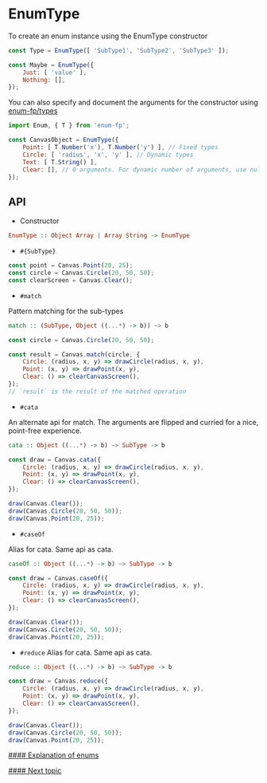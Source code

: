 # EnumType

To create an enum instance using the EnumType constructor
```javascript
const Type = EnumType([ 'SubType1', 'SubType2', 'SubType3' ]);

const Maybe = EnumType({
    Just: [ 'value' ],
    Nothing: [],
});
```

You can also specify and document the arguments for the constructor using [enum-fp/types](./type.md)
```javascript
import Enum, { T } from 'enum-fp';

const CanvasObject = EnumType({
    Point: [ T.Number('x'), T.Number('y') ], // Fixed types
    Circle: [ 'radius', 'x', 'y' ], // Dynamic types
    Text: [ T.String() ],
    Clear: [], // 0 arguments. For dynamic number of arguments, use null
});
```


## API

* Constructor

```haskell
EnumType :: Object Array | Array String -> EnumType
```


* `#{SubType}`

```javascript
const point = Canvas.Point(20, 25);
const circle = Canvas.Circle(20, 50, 50);
const clearScreen = Canvas.Clear();
```


* `#match`

Pattern matching for the sub-types
```haskell
match :: (SubType, Object ((...*) -> b)) ~> b
```

```javascript
const circle = Canvas.Circle(20, 50, 50);

const result = Canvas.match(circle, {
    Circle: (radius, x, y) => drawCircle(radius, x, y),
    Point: (x, y) => drawPoint(x, y),
    Clear: () => clearCanvasScreen(),
});
// `result` is the result of the matched operation
```

* `#cata`

An alternate api for match. The arguments are flipped and curried for a nice, point-free experience.

```haskell
cata :: Object ((...*) -> b) ~> SubType -> b
```
```javascript
const draw = Canvas.cata({
    Circle: (radius, x, y) => drawCircle(radius, x, y),
    Point: (x, y) => drawPoint(x, y),
    Clear: () => clearCanvasScreen(),
});

draw(Canvas.Clear());
draw(Canvas.Circle(20, 50, 50));
draw(Canvas.Point(20, 25));
```


* `#caseOf`

Alias for cata. Same api as cata.

```haskell
caseOf :: Object ((...*) -> b) ~> SubType -> b
```

```javascript
const draw = Canvas.caseOf({
    Circle: (radius, x, y) => drawCircle(radius, x, y),
    Point: (x, y) => drawPoint(x, y),
    Clear: () => clearCanvasScreen(),
});

draw(Canvas.Clear());
draw(Canvas.Circle(20, 50, 50));
draw(Canvas.Point(20, 25));
```


* `#reduce`
Alias for cata. Same api as cata.

```haskell
reduce :: Object ((...*) -> b) ~> SubType -> b
```

```javascript
const draw = Canvas.reduce({
    Circle: (radius, x, y) => drawCircle(radius, x, y),
    Point: (x, y) => drawPoint(x, y),
    Clear: () => clearCanvasScreen(),
});

draw(Canvas.Clear());
draw(Canvas.Circle(20, 50, 50));
draw(Canvas.Point(20, 25));
```

[#### Explanation of enums](https://stijndewitt.com/2014/01/26/enums-in-javascript/)

[#### Next topic](./type.md)